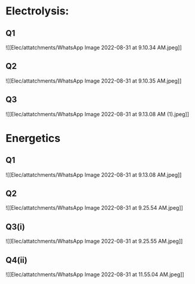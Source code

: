 # Electrolysis:
## Q1
![[Elec/attatchments/WhatsApp Image 2022-08-31 at 9.10.34 AM.jpeg]]

## Q2
![[Elec/attatchments/WhatsApp Image 2022-08-31 at 9.10.35 AM.jpeg]]
## Q3
![[Elec/attatchments/WhatsApp Image 2022-08-31 at 9.13.08 AM (1).jpeg]]


# Energetics
## Q1
![[Elec/attatchments/WhatsApp Image 2022-08-31 at 9.13.08 AM.jpeg]]

## Q2
![[Elec/attatchments/WhatsApp Image 2022-08-31 at 9.25.54 AM.jpeg]]
## Q3(i)
![[Elec/attatchments/WhatsApp Image 2022-08-31 at 9.25.55 AM.jpeg]]
## Q4(ii)
![[Elec/attatchments/WhatsApp Image 2022-08-31 at 11.55.04 AM.jpeg]]